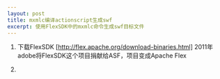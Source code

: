 ```yaml
---
layout: post
title: mxmlc编译actionscript生成swf
excerpt: 使用FlexSDK中的mxmlc命令生成swf目标文件
---
```


1. 下载FlexSDK
[http://flex.apache.org/download-binaries.html]
2011年 adobe将FlexSDK这个项目捐献给ASF，项目变成Apache Flex

2. 